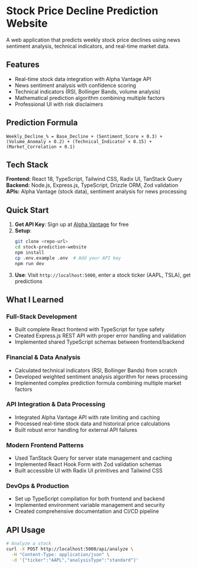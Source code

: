 # Stock Price Decline Prediction Website

A web application that predicts weekly stock price declines using news sentiment analysis, technical indicators, and real-time market data.

## Features

- Real-time stock data integration with Alpha Vantage API
- News sentiment analysis with confidence scoring
- Technical indicators (RSI, Bollinger Bands, volume analysis)
- Mathematical prediction algorithm combining multiple factors
- Professional UI with risk disclaimers

## Prediction Formula

```
Weekly_Decline_% = Base_Decline + (Sentiment_Score × 0.3) + (Volume_Anomaly × 0.2) + (Technical_Indicator × 0.15) + (Market_Correlation × 0.1)
```

## Tech Stack

**Frontend:** React 18, TypeScript, Tailwind CSS, Radix UI, TanStack Query  
**Backend:** Node.js, Express.js, TypeScript, Drizzle ORM, Zod validation  
**APIs:** Alpha Vantage (stock data), sentiment analysis for news processing

## Quick Start

1. **Get API Key**: Sign up at [Alpha Vantage](https://www.alphavantage.co/support/#api-key) for free
2. **Setup**:
   ```bash
   git clone <repo-url>
   cd stock-prediction-website
   npm install
   cp .env.example .env  # Add your API key
   npm run dev
   ```
3. **Use**: Visit `http://localhost:5000`, enter a stock ticker (AAPL, TSLA), get predictions

## What I Learned

### Full-Stack Development
- Built complete React frontend with TypeScript for type safety
- Created Express.js REST API with proper error handling and validation
- Implemented shared TypeScript schemas between frontend/backend

### Financial & Data Analysis
- Calculated technical indicators (RSI, Bollinger Bands) from scratch
- Developed weighted sentiment analysis algorithm for news processing
- Implemented complex prediction formula combining multiple market factors

### API Integration & Data Processing
- Integrated Alpha Vantage API with rate limiting and caching
- Processed real-time stock data and historical price calculations
- Built robust error handling for external API failures

### Modern Frontend Patterns
- Used TanStack Query for server state management and caching
- Implemented React Hook Form with Zod validation schemas
- Built accessible UI with Radix UI primitives and Tailwind CSS

### DevOps & Production
- Set up TypeScript compilation for both frontend and backend
- Implemented environment variable management and security
- Created comprehensive documentation and CI/CD pipeline

## API Usage

```bash
# Analyze a stock
curl -X POST http://localhost:5000/api/analyze \
  -H "Content-Type: application/json" \
  -d '{"ticker":"AAPL","analysisType":"standard"}'
```